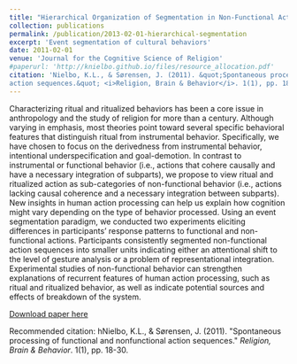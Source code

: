 ```yaml
---
title: "Hierarchical Organization of Segmentation in Non-Functional Action Sequences"
collection: publications
permalink: /publication/2013-02-01-hierarchical-segmentation
excerpt: 'Event segmentation of cultural behaviors'
date: 2011-02-01
venue: 'Journal for the Cognitive Science of Religion'
#paperurl: 'http://knielbo.github.io/files/resource_allocation.pdf'
citation: 'Nielbo, K.L., & Sørensen, J. (2011). &quot;Spontaneous processing of functional and nonfunctional
action sequences.&quot; <i>Religion, Brain & Behavior</i>. 1(1), pp. 18-30.'
---
```

Characterizing ritual and ritualized behaviors has been a core issue in anthropology
and the study of religion for more than a century. Although varying in
emphasis, most theories point toward several specific behavioral features that
distinguish ritual from instrumental behavior. Specifically, we have chosen to
focus on the derivedness from instrumental behavior, intentional underspecification
and goal-demotion. In contrast to instrumental or functional behavior (i.e.,
actions that cohere causally and have a necessary integration of subparts), we
propose to view ritual and ritualized action as sub-categories of non-functional
behavior (i.e., actions lacking causal coherence and a necessary integration
between subparts). New insights in human action processing can help us explain
how cognition might vary depending on the type of behavior processed. Using an
event segmentation paradigm, we conducted two experiments eliciting differences
in participants’ response patterns to functional and non-functional actions.
Participants consistently segmented non-functional action sequences into smaller
units indicating either an attentional shift to the level of gesture analysis or a
problem of representational integration. Experimental studies of non-functional
behavior can strengthen explanations of recurrent features of human action
processing, such as ritual and ritualized behavior, as well as indicate potential
sources and effects of breakdown of the system.

[Download paper here](http://knielbo.github.io/files/spontaneous_2011.pdf)

Recommended citation: hNielbo, K.L., & Sørensen, J. (2011). &quot;Spontaneous processing of functional and nonfunctional action sequences.&quot; <i>Religion, Brain & Behavior</i>. 1(1), pp. 18-30.
